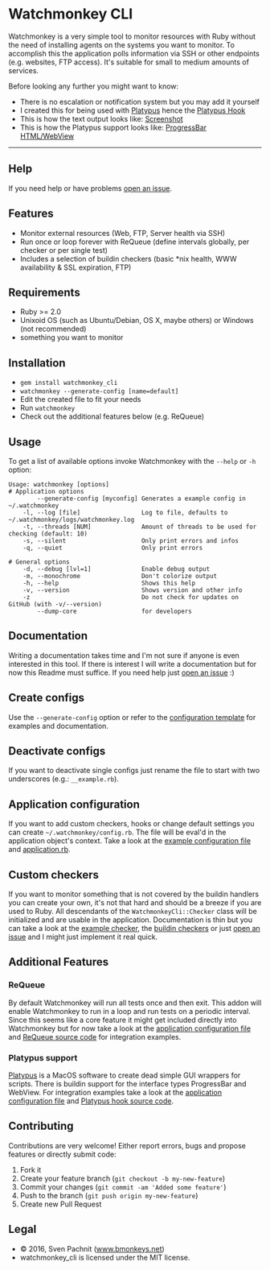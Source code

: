 # Watchmonkey CLI

Watchmonkey is a very simple tool to monitor resources with Ruby without the need of installing agents on the systems you want to monitor. To accomplish this the application polls information via SSH or other endpoints (e.g. websites, FTP access). It's suitable for small to medium amounts of services.

Before looking any further you might want to know:

  * There is no escalation or notification system but you may add it yourself
  * I created this for being used with [Platypus](http://sveinbjorn.org/platypus) hence the [Platypus Hook](https://github.com/2called-chaos/watchmonkey_cli/blob/master/lib/watchmonkey_cli/hooks/platypus.rb)
  * This is how the text output looks like: [Screenshot](http://imgur.com/8yLYnKb)
  * This is how the Platypus support looks like: [ProgressBar](http://imgur.com/Vd8ZD7A) [HTML/WebView](http://imgur.com/5FwmWFZ)

---

## Help
If you need help or have problems [open an issue](https://github.com/2called-chaos/watchmonkey_cli/issues/new).


## Features
  * Monitor external resources (Web, FTP, Server health via SSH)
  * Run once or loop forever with ReQueue (define intervals globally, per checker or per single test)
  * Includes a selection of buildin checkers (basic *nix health, WWW availability & SSL expiration, FTP)


## Requirements
  * Ruby >= 2.0
  * Unixoid OS (such as Ubuntu/Debian, OS X, maybe others) or Windows (not recommended)
  * something you want to monitor


## Installation
  * `gem install watchmonkey_cli`
  * `watchmonkey --generate-config [name=default]`
  * Edit the created file to fit your needs
  * Run `watchmonkey`
  * Check out the additional features below (e.g. ReQueue)


## Usage
To get a list of available options invoke Watchmonkey with the `--help` or `-h` option:

    Usage: watchmonkey [options]
    # Application options
            --generate-config [myconfig] Generates a example config in ~/.watchmonkey
        -l, --log [file]                 Log to file, defaults to ~/.watchmonkey/logs/watchmonkey.log
        -t, --threads [NUM]              Amount of threads to be used for checking (default: 10)
        -s, --silent                     Only print errors and infos
        -q, --quiet                      Only print errors

    # General options
        -d, --debug [lvl=1]              Enable debug output
        -m, --monochrome                 Don't colorize output
        -h, --help                       Shows this help
        -v, --version                    Shows version and other info
        -z                               Do not check for updates on GitHub (with -v/--version)
            --dump-core                  for developers


## Documentation
Writing a documentation takes time and I'm not sure if anyone is even interested in this tool. If there is interest I will write a documentation but for now this Readme must suffice. If you need help just [open an issue](https://github.com/2called-chaos/watchmonkey_cli/issues/new) :)


## Create configs
Use the `--generate-config` option or refer to the [configuration template](https://github.com/2called-chaos/watchmonkey_cli/blob/master/lib/watchmonkey_cli/application/configuration.tpl) for examples and documentation.


## Deactivate configs
If you want to deactivate single configs just rename the file to start with two underscores (e.g.: `__example.rb`).


## Application configuration
If you want to add custom checkers, hooks or change default settings you can create `~/.watchmonkey/config.rb`. The file will be eval'd in the application object's context. Take a look at the [example configuration file](https://github.com/2called-chaos/watchmonkey_cli/blob/master/doc/config_example.rb) and [application.rb](https://github.com/2called-chaos/watchmonkey_cli/blob/master/lib/watchmonkey_cli/application.rb).


## Custom checkers
If you want to monitor something that is not covered by the buildin handlers you can create your own, it's not that hard and should be a breeze if you are used to Ruby. All descendants of the `WatchmonkeyCli::Checker` class will be initialized and are usable in the application. Documentation is thin but you can take a look at the [example checker](https://github.com/2called-chaos/watchmonkey_cli/blob/master/doc/checker_example.rb), the [buildin checkers](https://github.com/2called-chaos/watchmonkey_cli/tree/master/lib/watchmonkey_cli/checkers) or just [open an issue](https://github.com/2called-chaos/watchmonkey_cli/issues/new) and I might just implement it real quick.


## Additional Features

### ReQueue
By default Watchmonkey will run all tests once and then exit. This addon will enable Watchmonkey to run in a loop and run tests on a periodic interval.
Since this seems like a core feature it might get included directly into Watchmonkey but for now take a look at the [application configuration file](https://github.com/2called-chaos/watchmonkey_cli/blob/master/doc/config_example.rb) and [ReQueue source code](https://github.com/2called-chaos/watchmonkey_cli/blob/master/lib/watchmonkey_cli/hooks/requeue.rb) for integration examples.

### Platypus support
[Platypus](http://sveinbjorn.org/platypus) is a MacOS software to create dead simple GUI wrappers for scripts. There is buildin support for the interface types ProgressBar and WebView. For integration examples take a look at the [application configuration file](https://github.com/2called-chaos/watchmonkey_cli/blob/master/doc/config_example.rb) and [Platypus hook source code](https://github.com/2called-chaos/watchmonkey_cli/blob/master/lib/watchmonkey_cli/hooks/platypus.rb).


## Contributing
  Contributions are very welcome! Either report errors, bugs and propose features or directly submit code:

  1. Fork it
  2. Create your feature branch (`git checkout -b my-new-feature`)
  3. Commit your changes (`git commit -am 'Added some feature'`)
  4. Push to the branch (`git push origin my-new-feature`)
  5. Create new Pull Request


## Legal
* © 2016, Sven Pachnit (www.bmonkeys.net)
* watchmonkey_cli is licensed under the MIT license.
